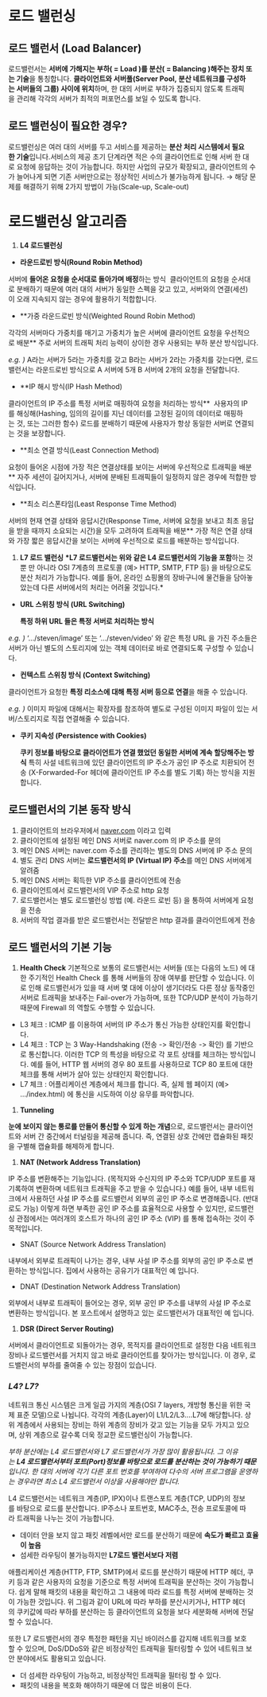 # 로드 밸런싱

## 로드 밸런서 (Load Balancer)

로드밸런서는 **서버에 가해지는 부하( = Load )를 분산( = Balancing )해주는 장치 또는 기술**을 통칭합니다. **클라이언트와 서버풀(Server Pool, 분산 네트워크를 구성하는 서버들의 그룹) 사이에 위치**하며, 한 대의 서버로 부하가 집중되지 않도록 트래픽을 관리해 각각의 서버가 최적의 퍼포먼스를 보일 수 있도록 합니다.

## 로드 밸런싱이 필요한 경우?

로드밸런싱은 여러 대의 서버를 두고 서비스를 제공하는 **분산 처리 시스템에서 필요한 기술**입니다.서비스의 제공 초기 단계라면 적은 수의 클라이언트로 인해 서버 한 대로 요청에 응답하는 것이 가능합니다. 하지만 사업의 규모가 확장되고, 클라이언트의 수가 늘어나게 되면 기존 서버만으로는 정상적인 서비스가 불가능하게 됩니다.
→ 해당 문제를 해결하기 위해 2가지 방법이 가능(Scale-up, Scale-out)

# **로드밸런싱 알고리즘**

1. **L4 로드밸런싱**

- **라운드로빈 방식(Round Robin Method)**

서버에 **들어온 요청을 순서대로 돌아가며 배정**하는 방식
 클라이언트의 요청을 순서대로 분배하기 때문에 여러 대의 서버가 동일한 스펙을 갖고 있고, 서버와의 연결(세션)이 오래 지속되지 않는 경우에 활용하기 적합합니다.

- \*\*가중 라운드로빈 방식(Weighted Round Robin Method)

각각의 서버마다 가중치를 매기고 가중치가 높은 서버에 클라이언트 요청을 우선적으로 배분\*\*
주로 서버의 트래픽 처리 능력이 상이한 경우 사용되는 부하 분산 방식입니다.

_e.g. )_ A라는 서버가 5라는 가중치를 갖고 B라는 서버가 2라는 가중치를 갖는다면, 로드밸런서는 라운드로빈 방식으로 A 서버에 5개 B 서버에 2개의 요청을 전달합니다.

- \*\*IP 해시 방식(IP Hash Method)

클라이언트의 IP 주소를 특정 서버로 매핑하여 요청을 처리하는 방식\*\*
 사용자의 IP를 해싱해(Hashing, 임의의 길이를 지닌 데이터를 고정된 길이의 데이터로 매핑하는 것, 또는 그러한 함수) 로드를 분배하기 때문에 사용자가 항상 동일한 서버로 연결되는 것을 보장합니다.

- \*\*최소 연결 방식(Least Connection Method)

요청이 들어온 시점에 가장 적은 연결상태를 보이는 서버에 우선적으로 트래픽을 배분\*\*
자주 세션이 길어지거나, 서버에 분배된 트래픽들이 일정하지 않은 경우에 적합한 방식입니다.

- \*\*최소 리스폰타임(Least Response Time Method)

서버의 현재 연결 상태와 응답시간(Response Time, 서버에 요청을 보내고 최초 응답을 받을 때까지 소요되는 시간)을 모두 고려하여 트래픽을 배분\*\*
가장 적은 연결 상태와 가장 짧은 응답시간을 보이는 서버에 우선적으로 로드를 배분하는 방식입니다.

1. **L7 로드 밸런싱**
   **\*L7 로드밸런서는 위와 같은 L4 로드밸런서의 기능을 포함**하는 것 뿐 만 아니라 OSI 7계층의 프로토콜 (예> HTTP, SMTP, FTP 등) 을 바탕으로도 분산 처리가 가능합니다. 예를 들어, 온라인 쇼핑몰의 장바구니에 물건들을 담아놓았는데 다른 서버에서의 처리는 어려울 것입니다.\*

- **URL 스위칭 방식 (URL Switching)**

  **특정 하위 URL 들은 특정 서버로 처리하는 방식**

_e.g. )_ ‘…/steven/image’ 또는 ‘…/steven/video’ 와 같은 특정 URL 을 가진 주소들은 서버가 아닌 별도의 스토리지에 있는 객체 데이터로 바로 연결되도록 구성할 수 있습니다.

- **컨텍스트 스위칭 방식 (Context Switching)**

클라이언트가 요청한 **특정 리소스에 대해 특정 서버 등으로 연결**을 해줄 수 있습니다.

_e.g. )_ 이미지 파일에 대해서는 확장자를 참조하여 별도로 구성된 이미지 파일이 있는 서버/스토리지로 직접 연결해줄 수 있습니다.

- **쿠키 지속성 (Persistence with Cookies)**

  **쿠키 정보를 바탕으로 클라이언트가 연결 했었던 동일한 서버에 계속 할당해주는 방식**
  특히 사설 네트워크에 있던 클라이언트의 IP 주소가 공인 IP 주소로 치환되어 전송 (X-Forwarded-For 헤더에 클라이언트 IP 주소를 별도 기록) 하는 방식을 지원합니다.

## 로드밸런서의 기본 동작 방식

1. 클라이언트의 브라우저에서 [naver.com](http://naver.com) 이라고 입력
2. 클라이언트에 설정된 메인 DNS 서버로 naver.com 의 IP 주소를 문의
3. 메인 DNS 서버는 naver.com 주소를 관리하는 별도의 DNS 서버에 IP 주소 문의
4. 별도 관리 DNS 서버는 **로드밸런서의 IP (Virtual IP) 주소**를 메인 DNS 서버에게 알려줌
5. 메인 DNS 서버는 획득한 VIP 주소를 클라이언트에 전송
6. 클라이언트에서 로드밸런서의 VIP 주소로 http 요청
7. 로드밸런서는 별도 로드밸런싱 방법 (예. 라운드 로빈 등) 을 통하여 서버에게 요청을 전송
8. 서버의 작업 결과를 받은 로드밸런서는 전달받은 http 결과를 클라이언트에게 전송

## 로드 밸런서의 기본 기능

1. **Health Check**
   기본적으로 보통의 로드밸런서는 서버들 (또는 다음의 노드) 에 대한 주기적인 Health Check 를 통해 서버들의 장애 여부를 판단할 수 있습니다. 이로 인해 로드밸런서가 있을 때 서버 몇 대에 이상이 생기더라도 다른 정상 동작중인 서버로 트래픽을 보내주는 Fail-over가 가능하며, 또한 TCP/UDP 분석이 가능하기 때문에 Firewall 의 역할도 수행할 수 있습니다.

- L3 체크 : ICMP 를 이용하여 서버의 IP 주소가 통신 가능한 상태인지를 확인합니다.
- L4 체크 : TCP 는 3 Way-Handshaking (전송 -> 확인/전송 -> 확인) 를 기반으로 통신합니다. 이러한 TCP 의 특성을 바탕으로 각 포트 상태를 체크하는 방식입니다. 예를 들어, HTTP 웹 서버의 경우 80 포트를 사용하므로 TCP 80 포트에 대한 체크를 통해 서버가 살아 있는 상태인지 확인합니다.
- L7 체크 : 어플리케이션 계층에서 체크를 합니다. 즉, 실제 웹 페이지 (예> …/index.html) 에 통신을 시도하여 이상 유무를 파악합니다.

1. **Tunneling**

**눈에 보이지 않는 통로를 만들어 통신할 수 있게 하는 개념**으로, 로드밸런서는 클라이언트와 서버 간 중간에서 터널링을 제공해 줍니다. 즉, 연결된 상호 간에만 캡슐화된 패킷을 구별해 캡슐화를 해제하게 합니다.

1.  **NAT (Network Address Translation)**

IP 주소를 변환해주는 기능입니다. (목적지와 수신지의 IP 주소와 TCP/UDP 포트를 재기록하여 변환하며 네트워크 트래픽을 주고 받을 수 있습니다.) 예를 들어, 내부 네트워크에서 사용하던 사설 IP 주소를 로드밸런서 외부의 공인 IP 주소로 변경해줍니다. (반대로도 가능) 이렇게 하면 부족한 공인 IP 주소를 효율적으로 사용할 수 있지만, 로드밸런싱 관점에서는 여러개의 호스트가 하나의 공인 IP 주소 (VIP) 를 통해 접속하는 것이 주 목적입니다.

- SNAT (Source Network Address Translation)

내부에서 외부로 트래픽이 나가는 경우, 내부 사설 IP 주소를 외부의 공인 IP 주소로 변환하는 방식입니다. 집에서 사용하는 공유기가 대표적인 예 입니다.

- DNAT (Destination Network Address Translation)

외부에서 내부로 트래픽이 들어오는 경우, 외부 공인 IP 주소를 내부의 사설 IP 주소로 변환하는 방식입니다. 본 포스트에서 설명하고 있는 로드밸런서가 대표적인 예 입니다.

1. **DSR (Direct Server Routing)**

서버에서 클라이언트로 되돌아가는 경우, 목적지를 클라이언트로 설정한 다음 네트워크 장비나 로드밸런서를 거치지 않고 바로 클라이언트를 찾아가는 방식입니다. 이 경우, 로드밸런서의 부하를 줄여줄 수 있는 장점이 있습니다.

### **_L4? L7?_**

네트워크 통신 시스템은 크게 일곱 가지의 계층(OSI 7 layers, 개방형 통신을 위한 국제 표준 모델)으로 나뉩니다. 각각의 계층(Layer)이 L1/L2/L3‥‥L7에 해당합니다. 상위 계층에서 사용되는 장비는 하위 계층의 장비가 갖고 있는 기능을 모두 가지고 있으며, 상위 계층으로 갈수록 더욱 정교한 로드밸런싱이 가능합니다.

_부하 분산에는 L4 로드밸런서와 L7 로드밸런서가 가장 많이 활용됩니다. 그 이유는 **L4 로드밸런서부터 포트(Port)정보를 바탕으로 로드를 분산하는 것이 가능하기 때문**입니다. 한 대의 서버에 각기 다른 포트 번호를 부여하여 다수의 서버 프로그램을 운영하는 경우라면 최소 L4 로드밸런서 이상을 사용해야만 합니다._

L4 로드밸런서는 네트워크 계층(IP, IPX)이나 트랜스포트 계층(TCP, UDP)의 정보를 바탕으로 로드를 분산합니다. IP주소나 포트번호, MAC주소, 전송 프로토콜에 따라 트래픽을 나누는 것이 가능합니다.

- 데이터 안을 보지 않고 패킷 레벨에서만 로드를 분산하기 때문에 **속도가 빠르고 효율이 높음**
- 섬세한 라우팅이 불가능하지만 **L7로드 밸런서보다 저렴**

애플리케이션 계층(HTTP, FTP, SMTP)에서 로드를 분산하기 때문에 HTTP 헤더, 쿠키 등과 같은 사용자의 요청을 기준으로 특정 서버에 트래픽을 분산하는 것이 가능합니다. 쉽게 말해 패킷의 내용을 확인하고 그 내용에 따라 로드를 특정 서버에 분배하는 것이 가능한 것입니다. 위 그림과 같이 URL에 따라 부하를 분산시키거나, HTTP 헤더의 쿠키값에 따라 부하를 분산하는 등 클라이언트의 요청을 보다 세분화해 서버에 전달할 수 있습니다.

또한 L7 로드밸런서의 경우 특정한 패턴을 지닌 바이러스를 감지해 네트워크를 보호할 수 있으며, DoS/DDoS와 같은 비정상적인 트래픽을 필터링할 수 있어 네트워크 보안 분야에서도 활용되고 있습니다.

- 더 섬세한 라우팅이 가능하고, 비정상적인 트래픽을 필터링 할 수 있다.
- 패킷의 내용을 복호화 해야하기 때문에 더 많은 비용이 든다.
